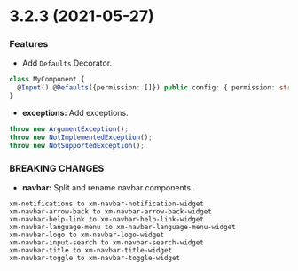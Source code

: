 # 3.2.3 (2021-05-27)

### Features

* Add `Defaults` Decorator.

```ts
class MyComponent {
  @Input() @Defaults({permission: []}) public config: { permission: string[] };
}
```

* **exceptions:** Add exceptions.

```ts
throw new ArgumentException();
throw new NotImplementedException();
throw new NotSupportedException();
```

### BREAKING CHANGES

* **navbar:** Split and rename navbar components.

```text
xm-notifications to xm-navbar-notification-widget
xm-navbar-arrow-back to xm-navbar-arrow-back-widget
xm-navbar-help-link to xm-navbar-help-link-widget
xm-navbar-language-menu to xm-navbar-language-menu-widget
xm-navbar-logo to xm-navbar-logo-widget
xm-navbar-input-search to xm-navbar-search-widget
xm-navbar-title to xm-navbar-title-widget
xm-navbar-toggle to xm-navbar-toggle-widget
```